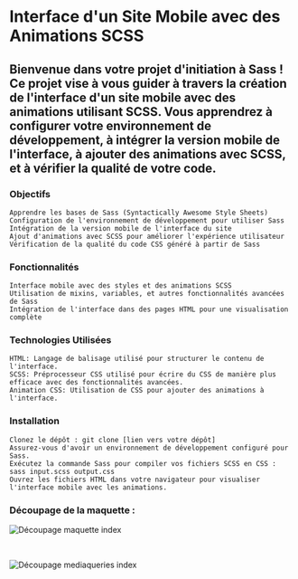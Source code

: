 <h1>Interface d'un Site Mobile avec des Animations SCSS</h1>

<h2>Bienvenue dans votre projet d'initiation à Sass ! Ce projet vise à vous guider à travers la création de l'interface d'un site mobile avec des animations utilisant SCSS. Vous apprendrez à configurer votre environnement de développement, à intégrer la version mobile de l'interface, à ajouter des animations avec SCSS, et à vérifier la qualité de votre code.</h2>

<h3>Objectifs</h3>

    Apprendre les bases de Sass (Syntactically Awesome Style Sheets)
    Configuration de l'environnement de développement pour utiliser Sass
    Intégration de la version mobile de l'interface du site
    Ajout d'animations avec SCSS pour améliorer l'expérience utilisateur
    Vérification de la qualité du code CSS généré à partir de Sass

<h3>Fonctionnalités</h3>

    Interface mobile avec des styles et des animations SCSS
    Utilisation de mixins, variables, et autres fonctionnalités avancées de Sass
    Intégration de l'interface dans des pages HTML pour une visualisation complète

<h3>Technologies Utilisées</h3>

    HTML: Langage de balisage utilisé pour structurer le contenu de l'interface.
    SCSS: Préprocesseur CSS utilisé pour écrire du CSS de manière plus efficace avec des fonctionnalités avancées.
    Animation CSS: Utilisation de CSS pour ajouter des animations à l'interface.

<h3>Installation</h3>

    Clonez le dépôt : git clone [lien vers votre dépôt]
    Assurez-vous d'avoir un environnement de développement configuré pour Sass.
    Exécutez la commande Sass pour compiler vos fichiers SCSS en CSS : sass input.scss output.css
    Ouvrez les fichiers HTML dans votre navigateur pour visualiser l'interface mobile avec les animations.


 <h3>Découpage de la maquette :</h3> 
 
![Découpage maquette index](https://github.com/JordanKlashi/Projet-4/assets/129075458/0d5e7cfe-36e5-4c71-ac53-e0cce1d4fb25)

</br>

![Découpage mediaqueries index](https://github.com/JordanKlashi/Projet-4/assets/129075458/70504c66-95b6-4d6d-bd4c-12612c201896)
